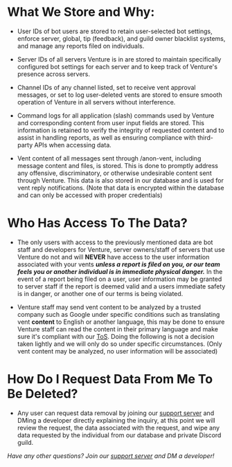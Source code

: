 # What We Store and Why:

- User IDs of bot users are stored to retain user-selected bot settings, enforce server, global, tip (feedback), and guild owner blacklist systems, and manage any reports filed on individuals.

- Server IDs of all servers Venture is in are stored to maintain specifically configured bot settings for each server and to keep track of Venture's presence across servers.

- Channel IDs of any channel listed, set to receive vent approval messages, or set to log user-deleted vents are stored to ensure smooth operation of Venture in all servers without interference.

- Command logs for all application (slash) commands used by Venture and corresponding content from user input fields are stored. This information is retained to verify the integrity of requested content and to assist in handling reports, as well as ensuring compliance with third-party APIs when accessing data.

- Vent content of all messages sent through /anon-vent, including message content and files, is stored. This is done to promptly address any offensive, discriminatory, or otherwise undesirable content sent through Venture. This data is also stored in our database and is used for vent reply notifications. (Note that data is encrypted within the database and can only be accessed with proper credentials)

# Who Has Access To The Data?

- The only users with access to the previously mentioned data are bot staff and developers for Venture, server owners/staff of servers that use Venture do not and will **NEVER** have access to the user information associated with your vents ***unless a report is filed on you, or our team feels you or another individual is in immediate physical danger.*** In the event of a report being filed on a user, user information may be granted to server staff if the report is deemed valid and a users immediate safety is in danger, or another one of our terms is being violated.

- Venture staff may send vent content to be analyzed by a trusted company such as Google under specific conditions such as translating vent **content** to English or another language, this may be done to ensure Venture staff can read the content in their primary language and make sure it's compliant with our [ToS](https://github.com/poperoni304/Venture-Policies/blob/02e9b68d4245b2fb33a17570c8b525a286284a99/ToS.md). Doing the following is not a decision taken lightly and we will only do so under specific circumstances. (Only vent content may be analyzed, no user information will be associated)

# How Do I Request Data From Me To Be Deleted?
- Any user can request data removal by joining our [support server](https://discord.gg/47zwGyHCtW) and DMing a developer directly explaining the inquiry, at this point we will review the request, the data associated with the request, and wipe any data requested by the individual from our database and private Discord guild.

*Have any other questions? Join our [support server](https://discord.gg/47zwGyHCtW) and DM a developer!*
